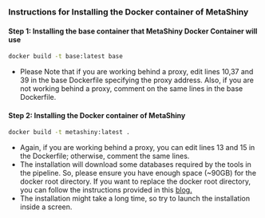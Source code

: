 ### Instructions for Installing the Docker container of MetaShiny

#### Step 1: Installing the base container that MetaShiny Docker Container will use
```bash
docker build -t base:latest base
```
- Please Note that if you are working behind a proxy, edit lines 10,37 and 39 in the base Dockerfile specifying the proxy address. Also, if you are not working behind a proxy, comment on the same lines in the base Dockerfile.

#### Step 2: Installing the Docker container of MetaShiny
```bash
docker build -t metashiny:latest .
```
- Again, if you are working behind a proxy, you can edit lines 13 and 15 in the Dockerfile; otherwise, comment the same lines.
- The installation will download some databases required by the tools in the pipeline. So, please ensure you have enough space (~90GB) for the docker root directory. If you want to replace the docker root directory, you can follow the instructions provided in this [blog.](https://www.ibm.com/docs/en/z-logdata-analytics/5.1.0?topic=software-relocating-docker-root-directory)
- The installation might take a long time, so try to launch the installation inside a screen.
